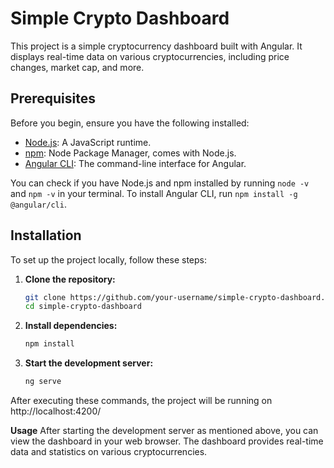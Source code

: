 # Simple Crypto Dashboard

This project is a simple cryptocurrency dashboard built with Angular. It displays real-time data on various cryptocurrencies, including price changes, market cap, and more.

## Prerequisites

Before you begin, ensure you have the following installed:
- [Node.js](https://nodejs.org/en/): A JavaScript runtime.
- [npm](https://www.npmjs.com/): Node Package Manager, comes with Node.js.
- [Angular CLI](https://cli.angular.io/): The command-line interface for Angular.

You can check if you have Node.js and npm installed by running `node -v` and `npm -v` in your terminal. To install Angular CLI, run `npm install -g @angular/cli`.

## Installation

To set up the project locally, follow these steps:

1. **Clone the repository:**

   ```bash
   git clone https://github.com/your-username/simple-crypto-dashboard.git
   cd simple-crypto-dashboard

2. **Install dependencies:**
   ```bash
   npm install

3. **Start the development server:**
   ```bash
   ng serve


After executing these commands, the project will be running on http://localhost:4200/

**Usage**
After starting the development server as mentioned above, you can view the dashboard in your web browser. The dashboard provides real-time data and statistics on various cryptocurrencies.

